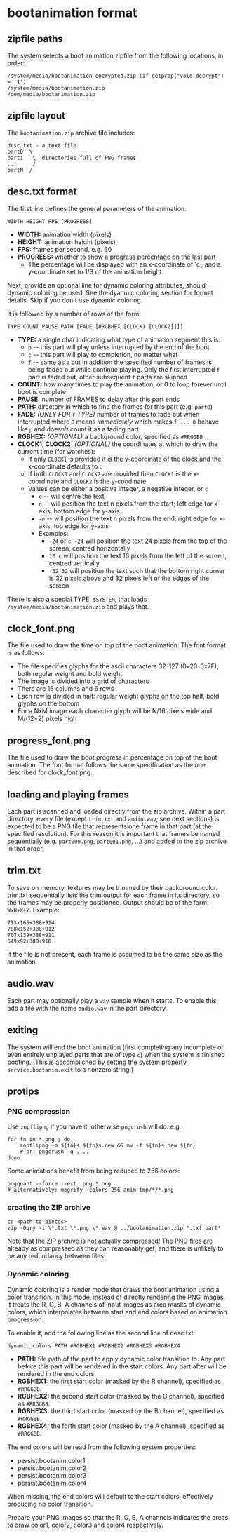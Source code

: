 # bootanimation format

## zipfile paths

The system selects a boot animation zipfile from the following locations, in order:

    /system/media/bootanimation-encrypted.zip (if getprop("vold.decrypt") = '1')
    /system/media/bootanimation.zip
    /oem/media/bootanimation.zip

## zipfile layout

The `bootanimation.zip` archive file includes:

    desc.txt - a text file
    part0  \
    part1   \  directories full of PNG frames
    ...     /
    partN  /

## desc.txt format

The first line defines the general parameters of the animation:

    WIDTH HEIGHT FPS [PROGRESS]

  * **WIDTH:** animation width (pixels)
  * **HEIGHT:** animation height (pixels)
  * **FPS:** frames per second, e.g. 60
  * **PROGRESS:** whether to show a progress percentage on the last part
      + The percentage will be displayed with an x-coordinate of 'c', and a
        y-coordinate set to 1/3 of the animation height.

Next, provide an optional line for dynamic coloring attributes, should dynamic coloring be used.
See the dyanmic coloring section for format details. Skip if you don't use dynamic coloring.

It is followed by a number of rows of the form:

    TYPE COUNT PAUSE PATH [FADE [#RGBHEX [CLOCK1 [CLOCK2]]]]

  * **TYPE:** a single char indicating what type of animation segment this is:
      + `p` -- this part will play unless interrupted by the end of the boot
      + `c` -- this part will play to completion, no matter what
      + `f` -- same as `p` but in addition the specified number of frames is being faded out while
        continue playing. Only the first interrupted `f` part is faded out, other subsequent `f`
        parts are skipped
  * **COUNT:** how many times to play the animation, or 0 to loop forever until boot is complete
  * **PAUSE:** number of FRAMES to delay after this part ends
  * **PATH:** directory in which to find the frames for this part (e.g. `part0`)
  * **FADE:** _(ONLY FOR `f` TYPE)_ number of frames to fade out when interrupted where `0` means
              _immediately_ which makes `f ... 0` behave like `p` and doesn't count it as a fading
              part
  * **RGBHEX:** _(OPTIONAL)_ a background color, specified as `#RRGGBB`
  * **CLOCK1, CLOCK2:** _(OPTIONAL)_ the coordinates at which to draw the current time (for watches):
      + If only `CLOCK1` is provided it is the y-coordinate of the clock and the x-coordinate
        defaults to `c`
      + If both `CLOCK1` and `CLOCK2` are provided then `CLOCK1` is the x-coordinate and `CLOCK2` is
        the y-coodinate
      + Values can be either a positive integer, a negative integer, or `c`
          - `c` -- will centre the text
          - `n` -- will position the text n pixels from the start; left edge for x-axis, bottom edge
            for y-axis
          - `-n` -- will position the text n pixels from the end; right edge for x-axis, top edge
            for y-axis
          - Examples:
              * `-24` or `c -24` will position the text 24 pixels from the top of the screen,
                centred horizontally
              * `16 c` will position the text 16 pixels from the left of the screen, centred
                vertically
              * `-32 32` will position the text such that the bottom right corner is 32 pixels above
                and 32 pixels left of the edges of the screen

There is also a special TYPE, `$SYSTEM`, that loads `/system/media/bootanimation.zip`
and plays that.

## clock_font.png

The file used to draw the time on top of the boot animation. The font format is as follows:
  * The file specifies glyphs for the ascii characters 32-127 (0x20-0x7F), both regular weight and
    bold weight.
  * The image is divided into a grid of characters
  * There are 16 columns and 6 rows
  * Each row is divided in half: regular weight glyphs on the top half, bold glyphs on the bottom
  * For a NxM image each character glyph will be N/16 pixels wide and M/(12*2) pixels high

## progress_font.png

The file used to draw the boot progress in percentage on top of the boot animation. The font format
follows the same specification as the one described for clock_font.png.

## loading and playing frames

Each part is scanned and loaded directly from the zip archive. Within a part directory, every file
(except `trim.txt` and `audio.wav`; see next sections) is expected to be a PNG file that represents
one frame in that part (at the specified resolution). For this reason it is important that frames be
named sequentially (e.g. `part000.png`, `part001.png`, ...) and added to the zip archive in that
order.

## trim.txt

To save on memory, textures may be trimmed by their background color.  trim.txt sequentially lists
the trim output for each frame in its directory, so the frames may be properly positioned.
Output should be of the form: `WxH+X+Y`. Example:

    713x165+388+914
    708x152+388+912
    707x139+388+911
    649x92+388+910

If the file is not present, each frame is assumed to be the same size as the animation.

## audio.wav

Each part may optionally play a `wav` sample when it starts. To enable this, add a file
with the name `audio.wav` in the part directory.

## exiting

The system will end the boot animation (first completing any incomplete or even entirely unplayed
parts that are of type `c`) when the system is finished booting. (This is accomplished by setting
the system property `service.bootanim.exit` to a nonzero string.)

## protips

### PNG compression

Use `zopflipng` if you have it, otherwise `pngcrush` will do. e.g.:

    for fn in *.png ; do
        zopflipng -m ${fn}s ${fn}s.new && mv -f ${fn}s.new ${fn}
        # or: pngcrush -q ....
    done

Some animations benefit from being reduced to 256 colors:

    pngquant --force --ext .png *.png
    # alternatively: mogrify -colors 256 anim-tmp/*/*.png

### creating the ZIP archive

    cd <path-to-pieces>
    zip -0qry -i \*.txt \*.png \*.wav @ ../bootanimation.zip *.txt part*

Note that the ZIP archive is not actually compressed! The PNG files are already as compressed
as they can reasonably get, and there is unlikely to be any redundancy between files.

### Dynamic coloring

Dynamic coloring is a render mode that draws the boot animation using a color transition.
In this mode, instead of directly rendering the PNG images, it treats the R, G, B, A channels
of input images as area masks of dynamic colors, which interpolates between start and end colors
based on animation progression.

To enable it, add the following line as the second line of desc.txt:

    dynamic_colors PATH #RGBHEX1 #RGBHEX2 #RGBHEX3 #RGBHEX4

  * **PATH:** file path of the part to apply dynamic color transition to.
    Any part before this part will be rendered in the start colors.
    Any part after will be rendered in the end colors.
  * **RGBHEX1:** the first start color (masked by the R channel), specified as `#RRGGBB`.
  * **RGBHEX2:** the second start color (masked by the G channel), specified as `#RRGGBB`.
  * **RGBHEX3:** the third start color (masked by the B channel), specified as `#RRGGBB`.
  * **RGBHEX4:** the forth start color (masked by the A channel), specified as `#RRGGBB`.

The end colors will be read from the following system properties:

  * persist.bootanim.color1
  * persist.bootanim.color2
  * persist.bootanim.color3
  * persist.bootanim.color4

When missing, the end colors will default to the start colors, effectively producing no color
transition.

Prepare your PNG images so that the R, G, B, A channels indicates the areas to draw color1,
color2, color3 and color4 respectively.
